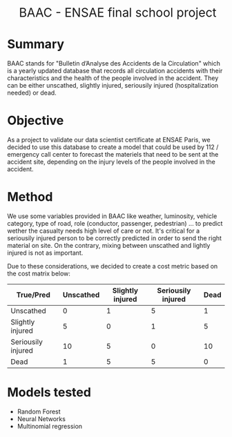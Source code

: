 <h1 style="font-weight:normal" align="center">
  &nbsp;BAAC - ENSAE final school project
</h1>

# Summary
BAAC stands for "Bulletin d’Analyse des Accidents de la Circulation" which is a yearly updated database that records all circulation accidents with their characteristics and the health of the people involved in the accident. They can be either unscathed, slightly injured, seriousily injured (hospitalization needed) or dead.

# Objective
As a project to validate our data scientist certificate at ENSAE Paris, we decided to use this database to create a model that could be used by 112 / emergency call center to forecast the materiels that need to be sent at the accident site, depending on the injury levels of the people involved in the accident.

# Method
We use some variables provided in BAAC like weather, luminosity, vehicle category, type of road, role (conductor, passenger, pedestrian) ... to predict wether the casualty needs high level of care or not. It's critical for a seriousily injured person to be correctly predicted in order to send the right material on site. On the contrary, mixing between unscathed and lightly injured is not as important.

Due to these considerations, we decided to create a cost metric based on the cost matrix below:

| True/Pred  | Unscathed | Slightly injured | Seriousily injured | Dead |
| ------------- | ------------- | ------------- | ------------- | ------------- |
| Unscathed  | 0  | 1  | 5  | 1  |
| Slightly injured  | 5  | 0  | 1  | 5  |
| Seriousily injured  | 10  | 5  | 0  | 10  |
| Dead  | 1  | 5  | 5  | 0  |



# Models tested

- Random Forest
- Neural Networks
- Multinomial regression


